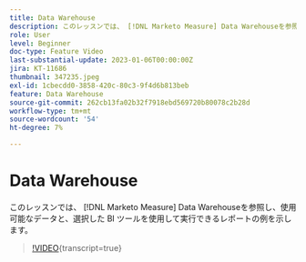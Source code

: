 ```yaml
---
title: Data Warehouse
description: このレッスンでは、 [!DNL Marketo Measure] Data Warehouseを参照し、使用可能なデータと、選択した BI ツールを使用して実行できるレポートの例を示します。
role: User
level: Beginner
doc-type: Feature Video
last-substantial-update: 2023-01-06T00:00:00Z
jira: KT-11686
thumbnail: 347235.jpeg
exl-id: 1cbecdd0-3858-420c-80c3-9f4d6b813beb
feature: Data Warehouse
source-git-commit: 262cb13fa02b32f7918ebd569720b80078c2b28d
workflow-type: tm+mt
source-wordcount: '54'
ht-degree: 7%

---
```


# Data Warehouse

このレッスンでは、 [!DNL Marketo Measure] Data Warehouseを参照し、使用可能なデータと、選択した BI ツールを使用して実行できるレポートの例を示します。

>[!VIDEO](https://video.tv.adobe.com/v/347235/?learn=on){transcript=true}
